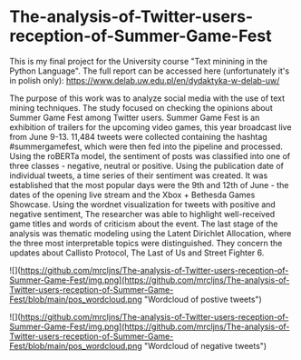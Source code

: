 # The-analysis-of-Twitter-users-reception-of-Summer-Game-Fest

This is my final project for the University course "Text minining in the Python Language". The full report can be accessed here (unfortunately it's in polish only): https://www.delab.uw.edu.pl/en/dydaktyka-w-delab-uw/

The purpose of this work was to analyze social media with the use of text mining techniques. The study focused on checking the opinions about Summer Game Fest among Twitter users. Summer Game Fest is an exhibition of trailers for the upcoming video games, this year broadcast live from June 9-13. 11,484 tweets were collected containing the hashtag #summergamefest, which were then fed into the pipeline and processed. Using the roBERTa model, the sentiment of posts was classified into one of three classes - negative, neutral or positive. Using the publication date of individual tweets, a time series of their sentiment was created. It was established that the most popular days were the 9th and 12th of June - the dates of the opening live stream and the Xbox + Bethesda Games Showcase. Using the wordnet visualization for tweets with positive and negative sentiment, The researcher was able to highlight well-received game titles and words of criticism about the event. The last stage of the analysis was thematic modeling using the Latent Dirichlet Allocation, where the three most interpretable topics were distinguished. They concern the updates about Callisto Protocol, The Last of Us and Street Fighter 6.

![](https://github.com/mrcljns/The-analysis-of-Twitter-users-reception-of-Summer-Game-Fest/img.png](https://github.com/mrcljns/The-analysis-of-Twitter-users-reception-of-Summer-Game-Fest/blob/main/pos_wordcloud.png "Wordcloud of postive tweets")

![](https://github.com/mrcljns/The-analysis-of-Twitter-users-reception-of-Summer-Game-Fest/img.png](https://github.com/mrcljns/The-analysis-of-Twitter-users-reception-of-Summer-Game-Fest/blob/main/pos_wordcloud.png "Wordcloud of negative tweets")
